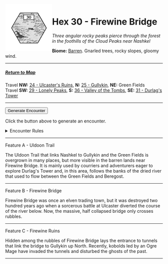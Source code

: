 
<img align="left" width=150px src="/images/Hexes/hex30.png">
<h1>Hex 30 - Firewine Bridge</h1>

*Three angular rocky peaks pierce through the forest in the foothills of the Cloud Peaks near Nashkel*

**Biome:** <u>Barren</u>. Gnarled trees, rocky slopes, gloomy wind.

---

##### [Return to Map](https://saltygoo.github.io/2024/12/31/BGHex/)
Travel **NW:** [24 - Ulcaster's Ruins](/pages/BaldurHex/24-Ulcaster), **N:** [25 - Gullykin](/pages/BaldurHex/25-Gullykin), **NE:** Green Fields<br>
Travel **SW:** [29 - Lonely Peaks](/pages/BaldurHex/29-Lonely), **S:** [36 - Valley of the Tombs](/pages/BaldurHex/36-Tombs), **SE:** [31 - Durlag's Tower](/pages/BaldurHex/31-Durlag)

 ---
 
<button id="generateText" >Generate Encounter</button> <br>

<span class="grey" id="result" style="height: 75px;"> Click the button above to generate an encounter. </span>

<details markdown="1">
<summary>Encounter Rules</summary>
Generate an encounter the first time the party goes to one of this hex's features and every 12 hours. Encounters can happen on the way to the location or at the destination. If an encounter would happen while the party rests, good survival skills while setting up camp make the encounter happen after the full rest is completed. Search the [Baldur's Gate Wiki](https://baldursgate.fandom.com/wiki/Baldur%27s_Gate_Wiki) for informations on named NPC. Do not hesitate to replace any named NPC by one the players have already met from time to time! It makes for a better story.
</details>

 ---

<span class="blacktitle"> Feature A - Uldoon Trail</span>

The Uldoon Trail that links Nashkel to Gullykin and the Green Fields is overgrown in many places, but more visible in the barren lands near Firewine Bridge. It is mainly used by courriers and adventurers eager to explore Durlag's Tower and, in this area, follows the banks of the dried river that used to flow between the Green Fields and Beregost.

---

<span class="blacktitle"> Feature B - Firewine Bridge</span>

Firewine Bridge was once an elven trading town, but it was destroyed two hundred years ago when a sorcerous battle at Ulcaster diverted the course of the river below. Now, the massive, half collapsed bridge only crosses rubbles. 

---

<span class="blacktitle"> Feature C - Firewine Ruins</span>

Hidden among the rubbles of Firewine Bridge lays the entrance to tunnels that link the bridge to Gullykin up North. Recently, kobolds led by an Ogre Mage have invaded the tunnels and disturbed the ghosts of the past.

---

<script>
    const climate1 = "Barren";
    const climate2 = "Barren";
</script>
<script src="/scripts/BGencounter.js"></script>
